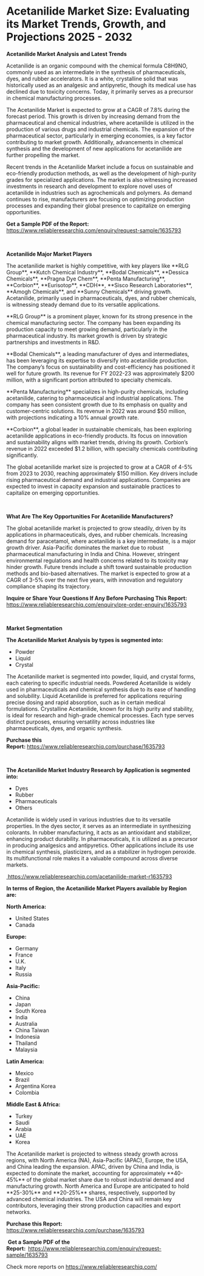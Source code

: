 <p><h1>Acetanilide Market Size: Evaluating its Market Trends, Growth, and Projections 2025 - 2032</h1></p><p><strong>Acetanilide Market Analysis and Latest Trends</strong></p>
<p><p>Acetanilide is an organic compound with the chemical formula C8H9NO, commonly used as an intermediate in the synthesis of pharmaceuticals, dyes, and rubber accelerators. It is a white, crystalline solid that was historically used as an analgesic and antipyretic, though its medical use has declined due to toxicity concerns. Today, it primarily serves as a precursor in chemical manufacturing processes.</p><p>The Acetanilide Market is expected to grow at a CAGR of 7.8% during the forecast period. This growth is driven by increasing demand from the pharmaceutical and chemical industries, where acetanilide is utilized in the production of various drugs and industrial chemicals. The expansion of the pharmaceutical sector, particularly in emerging economies, is a key factor contributing to market growth. Additionally, advancements in chemical synthesis and the development of new applications for acetanilide are further propelling the market.</p><p>Recent trends in the Acetanilide Market include a focus on sustainable and eco-friendly production methods, as well as the development of high-purity grades for specialized applications. The market is also witnessing increased investments in research and development to explore novel uses of acetanilide in industries such as agrochemicals and polymers. As demand continues to rise, manufacturers are focusing on optimizing production processes and expanding their global presence to capitalize on emerging opportunities.</p></p>
<p><strong>Get a Sample PDF of the Report:&nbsp;</strong> <a href="https://www.reliableresearchiq.com/enquiry/request-sample/1635793?utm_campaign=2224&utm_medium=2&utm_source=Github&utm_content=ia&utm_term=25012025&utm_id=acetanilide">https://www.reliableresearchiq.com/enquiry/request-sample/1635793</a></p>
<p>&nbsp;</p>
<p><strong>Acetanilide Major Market Players</strong></p>
<p><p>The acetanilide market is highly competitive, with key players like **RLG Group**, **Kutch Chemical Industry**, **Bodal Chemicals**, **Dessica Chemicals**, **Pragna Dye Chem**, **Penta Manufacturing**, **Corbion**, **Eurisotop**, **CDH**, **Sisco Research Laboratories**, **Amogh Chemicals**, and **Sunny Chemicals** driving growth. Acetanilide, primarily used in pharmaceuticals, dyes, and rubber chemicals, is witnessing steady demand due to its versatile applications.</p><p>**RLG Group** is a prominent player, known for its strong presence in the chemical manufacturing sector. The company has been expanding its production capacity to meet growing demand, particularly in the pharmaceutical industry. Its market growth is driven by strategic partnerships and investments in R&D.</p><p>**Bodal Chemicals**, a leading manufacturer of dyes and intermediates, has been leveraging its expertise to diversify into acetanilide production. The company’s focus on sustainability and cost-efficiency has positioned it well for future growth. Its revenue for FY 2022-23 was approximately $200 million, with a significant portion attributed to specialty chemicals.</p><p>**Penta Manufacturing** specializes in high-purity chemicals, including acetanilide, catering to pharmaceutical and industrial applications. The company has seen consistent growth due to its emphasis on quality and customer-centric solutions. Its revenue in 2022 was around $50 million, with projections indicating a 10% annual growth rate.</p><p>**Corbion**, a global leader in sustainable chemicals, has been exploring acetanilide applications in eco-friendly products. Its focus on innovation and sustainability aligns with market trends, driving its growth. Corbion’s revenue in 2022 exceeded $1.2 billion, with specialty chemicals contributing significantly.</p><p>The global acetanilide market size is projected to grow at a CAGR of 4-5% from 2023 to 2030, reaching approximately $150 million. Key drivers include rising pharmaceutical demand and industrial applications. Companies are expected to invest in capacity expansion and sustainable practices to capitalize on emerging opportunities.</p></p>
<p>&nbsp;</p>
<p><strong>What Are The Key Opportunities For Acetanilide Manufacturers?</strong></p>
<p><p>The global acetanilide market is projected to grow steadily, driven by its applications in pharmaceuticals, dyes, and rubber chemicals. Increasing demand for paracetamol, where acetanilide is a key intermediate, is a major growth driver. Asia-Pacific dominates the market due to robust pharmaceutical manufacturing in India and China. However, stringent environmental regulations and health concerns related to its toxicity may hinder growth. Future trends include a shift toward sustainable production methods and bio-based alternatives. The market is expected to grow at a CAGR of 3-5% over the next five years, with innovation and regulatory compliance shaping its trajectory.</p></p>
<p><strong>Inquire or Share Your Questions If Any Before Purchasing This Report:</strong> <a href="https://www.reliableresearchiq.com/enquiry/pre-order-enquiry/1635793?utm_campaign=2224&utm_medium=2&utm_source=Github&utm_content=ia&utm_term=25012025&utm_id=acetanilide">https://www.reliableresearchiq.com/enquiry/pre-order-enquiry/1635793</a></p>
<p>&nbsp;</p>
<p><strong>Market Segmentation</strong></p>
<p><strong>The Acetanilide Market Analysis by types is segmented into:</strong></p>
<p><ul><li>Powder</li><li>Liquid</li><li>Crystal</li></ul></p>
<p><p>The Acetanilide market is segmented into powder, liquid, and crystal forms, each catering to specific industrial needs. Powdered Acetanilide is widely used in pharmaceuticals and chemical synthesis due to its ease of handling and solubility. Liquid Acetanilide is preferred for applications requiring precise dosing and rapid absorption, such as in certain medical formulations. Crystalline Acetanilide, known for its high purity and stability, is ideal for research and high-grade chemical processes. Each type serves distinct purposes, ensuring versatility across industries like pharmaceuticals, dyes, and organic synthesis.</p></p>
<p><strong>Purchase this Report:&nbsp;</strong><a href="https://www.reliableresearchiq.com/purchase/1635793?utm_campaign=2224&utm_medium=2&utm_source=Github&utm_content=ia&utm_term=25012025&utm_id=acetanilide">https://www.reliableresearchiq.com/purchase/1635793</a></p>
<p>&nbsp;</p>
<p><strong>The Acetanilide Market Industry Research by Application is segmented into:</strong></p>
<p><ul><li>Dyes</li><li>Rubber</li><li>Pharmaceuticals</li><li>Others</li></ul></p>
<p><p>Acetanilide is widely used in various industries due to its versatile properties. In the dyes sector, it serves as an intermediate in synthesizing colorants. In rubber manufacturing, it acts as an antioxidant and stabilizer, enhancing product durability. In pharmaceuticals, it is utilized as a precursor in producing analgesics and antipyretics. Other applications include its use in chemical synthesis, plasticizers, and as a stabilizer in hydrogen peroxide. Its multifunctional role makes it a valuable compound across diverse markets.</p></p>
<p><a href="https://www.reliableresearchiq.com/acetanilide-market-r1635793?utm_campaign=2224&utm_medium=2&utm_source=Github&utm_content=ia&utm_term=25012025&utm_id=acetanilide">&nbsp;https://www.reliableresearchiq.com/acetanilide-market-r1635793</a></p>
<p><strong>In terms of Region, the Acetanilide Market Players available by Region are:</strong></p>
<p>
    <p> <strong> North America: </strong>
        <ul>
            <li>United States</li>
            <li>Canada</li>
        </ul>
        </p> 
    <p> <strong> Europe: </strong>
        <ul>
            <li>Germany</li>
            <li>France</li>
            <li>U.K.</li>
            <li>Italy</li>
            <li>Russia</li>
        </ul>
        </p> 
    <p> <strong> Asia-Pacific: </strong>
        <ul>
            <li>China</li>
            <li>Japan</li>
            <li>South Korea</li>
            <li>India</li>
            <li>Australia</li>
            <li>China Taiwan</li>
            <li>Indonesia</li>
            <li>Thailand</li>
            <li>Malaysia</li>
        </ul>
        </p> 
    <p> <strong> Latin America: </strong>
        <ul>
            <li>Mexico</li>
            <li>Brazil</li>
            <li>Argentina Korea</li>
            <li>Colombia</li>
        </ul>
        </p> 
    <p> <strong> Middle East & Africa: </strong>
        <ul>
            <li>Turkey</li>
            <li>Saudi</li>
            <li>Arabia</li>
            <li>UAE</li>
            <li>Korea</li>
        </ul>
    </p>
    </p>
<p><p>The Acetanilide market is projected to witness steady growth across regions, with North America (NA), Asia-Pacific (APAC), Europe, the USA, and China leading the expansion. APAC, driven by China and India, is expected to dominate the market, accounting for approximately **40-45%** of the global market share due to robust industrial demand and manufacturing growth. North America and Europe are anticipated to hold **25-30%** and **20-25%** shares, respectively, supported by advanced chemical industries. The USA and China will remain key contributors, leveraging their strong production capacities and export networks.</p></p>
<p><strong>Purchase this Report: </strong><a href="https://www.reliableresearchiq.com/purchase/1635793?utm_campaign=2224&utm_medium=2&utm_source=Github&utm_content=ia&utm_term=25012025&utm_id=acetanilide">https://www.reliableresearchiq.com/purchase/1635793</a></p>
<p>&nbsp;<strong>Get a Sample PDF of the Report:&nbsp;&nbsp;</strong><a href="https://www.reliableresearchiq.com/enquiry/request-sample/1635793?utm_campaign=2224&utm_medium=2&utm_source=Github&utm_content=ia&utm_term=25012025&utm_id=acetanilide">https://www.reliableresearchiq.com/enquiry/request-sample/1635793</a></p>
<p><strong></strong></p>
<p>Check more reports on <a href="https://www.reliableresearchiq.com/?utm_campaign=2224&utm_medium=2&utm_source=Github&utm_content=ia&utm_term=25012025&utm_id=acetanilide">https://www.reliableresearchiq.com/</a></p>